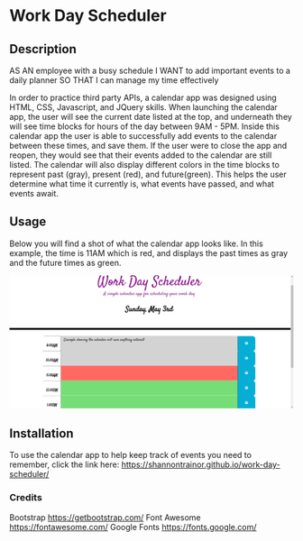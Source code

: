 # Work Day Scheduler

## Description

AS AN employee with a busy schedule
I WANT to add important events to a daily planner
SO THAT I can manage my time effectively

In order to practice third party APIs, a calendar app was designed using HTML, CSS, Javascript, and JQuery skills. When launching the calendar app, the user will see the current date listed at the top, and underneath they will see time blocks for hours of the day between 9AM - 5PM. Inside this calendar app the user is able to successfully add events to the calendar between these times, and save them. If the user were to close the app and reopen, they would see that their events added to the calendar are still listed. The calendar will also display different colors in the time blocks to represent past (gray), present (red), and future(green). This helps the user determine what time it currently is, what events have passed, and what events await.

## Usage
Below you will find a shot of what the calendar app looks like. In this example, the time is 11AM which is red, and displays the past times as gray and the future times as green. 

![](calendar-snip.png)

## Installation
To use the calendar app to help keep track of events you need to remember, click the link here:
https://shannontrainor.github.io/work-day-scheduler/

### Credits
Bootstrap https://getbootstrap.com/
Font Awesome https://fontawesome.com/
Google Fonts https://fonts.google.com/
